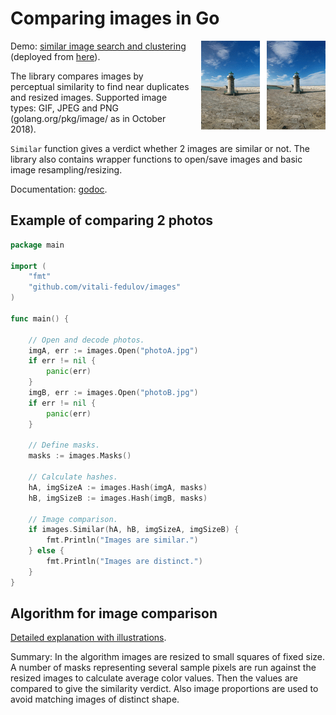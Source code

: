 # Comparing images in Go

<img align="right" style="margin-left:18px" src="logo.gif">

Demo: [similar image search and clustering](https://similar.pictures) (deployed from [here](https://github.com/vitali-fedulov/vitali-fedulov.github.io)).

The library compares images by perceptual similarity to find near duplicates and
resized images. Supported image types: GIF, JPEG and PNG (golang.org/pkg/image/ as in October 2018).

`Similar` function gives a verdict whether 2 images are similar or not. The library also contains wrapper functions to open/save images and basic image resampling/resizing.

Documentation: [godoc](https://godoc.org/github.com/vitali-fedulov/images).

## Example of comparing 2 photos
```go
package main

import (
	"fmt"
	"github.com/vitali-fedulov/images"
)

func main() {
	
	// Open and decode photos.
	imgA, err := images.Open("photoA.jpg")
	if err != nil {
		panic(err)
	}
	imgB, err := images.Open("photoB.jpg")
	if err != nil {
		panic(err)
	}
	
	// Define masks.
	masks := images.Masks()
	
	// Calculate hashes.
	hA, imgSizeA := images.Hash(imgA, masks)
	hB, imgSizeB := images.Hash(imgB, masks)
	
	// Image comparison.
	if images.Similar(hA, hB, imgSizeA, imgSizeB) {
		fmt.Println("Images are similar.")
	} else {
		fmt.Println("Images are distinct.")
	}
}
```

## Algorithm for image comparison

[Detailed explanation with illustrations](https://similar.pictures/algorithm-for-perceptual-image-comparison.html).

Summary: In the algorithm images are resized to small squares of fixed size.
A number of masks representing several sample pixels are run against the resized
images to calculate average color values. Then the values are compared to
give the similarity verdict. Also image proportions are used to avoid matching
images of distinct shape.
